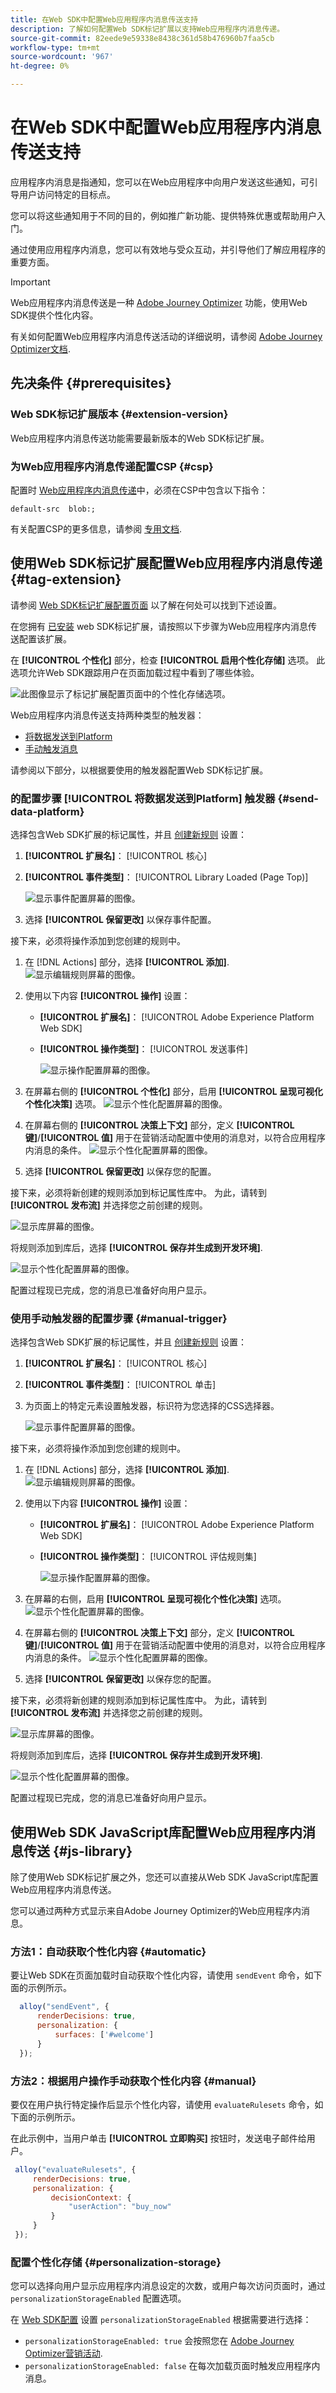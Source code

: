 ```yaml
---
title: 在Web SDK中配置Web应用程序内消息传送支持
description: 了解如何配置Web SDK标记扩展以支持Web应用程序内消息传递。
source-git-commit: 82eede9e59338e8438c361d58b476960b7faa5cb
workflow-type: tm+mt
source-wordcount: '967'
ht-degree: 0%

---
```



# 在Web SDK中配置Web应用程序内消息传送支持


应用程序内消息是指通知，您可以在Web应用程序中向用户发送这些通知，可引导用户访问特定的目标点。

您可以将这些通知用于不同的目的，例如推广新功能、提供特殊优惠或帮助用户入门。

通过使用应用程序内消息，您可以有效地与受众互动，并引导他们了解应用程序的重要方面。

>[!IMPORTANT]
>
>Web应用程序内消息传送是一种 [Adobe Journey Optimizer](https://experienceleague.adobe.com/docs/journey-optimizer/using/ajo-home.html) 功能，使用Web SDK提供个性化内容。
>
>有关如何配置Web应用程序内消息传送活动的详细说明，请参阅 [Adobe Journey Optimizer文档](https://experienceleague.adobe.com/docs/journey-optimizer/using/in-app/create-in-app-web.html).


## 先决条件 {#prerequisites}

### Web SDK标记扩展版本 {#extension-version}

Web应用程序内消息传送功能需要最新版本的Web SDK标记扩展。

### 为Web应用程序内消息传递配置CSP {#csp}

配置时 [Web应用程序内消息传递](../personalization/web-in-app-messaging.md)中，必须在CSP中包含以下指令：

```
default-src  blob:;
```

有关配置CSP的更多信息，请参阅 [专用文档](../fundamentals/configuring-a-csp.md).

## 使用Web SDK标记扩展配置Web应用程序内消息传递 {#tag-extension}

请参阅 [Web SDK标记扩展配置页面](../../tags/extensions/client/web-sdk/web-sdk-extension-configuration.md) 以了解在何处可以找到下述设置。

在您拥有 [已安装](../../tags/extensions/client/web-sdk/web-sdk-extension-configuration.md#install-the-web-sdk-tag-extension) web SDK标记扩展，请按照以下步骤为Web应用程序内消息传送配置该扩展。

在 **[!UICONTROL 个性化]** 部分，检查 **[!UICONTROL 启用个性化存储]** 选项。 此选项允许Web SDK跟踪用户在页面加载过程中看到了哪些体验。

![此图像显示了标记扩展配置页面中的个性化存储选项。](assets/web-in-app-messaging/enable-personalization-storage.png)


Web应用程序内消息传送支持两种类型的触发器：

* [将数据发送到Platform](#send-data-platform)
* [手动触发消息](#manual-trigger)

请参阅以下部分，以根据要使用的触发器配置Web SDK标记扩展。

### 的配置步骤 **[!UICONTROL 将数据发送到Platform]** 触发器 {#send-data-platform}

选择包含Web SDK扩展的标记属性，并且 [创建新规则](../../tags/ui/managing-resources/rules.md##create-a-rule) 设置：

1. **[!UICONTROL 扩展名]**： [!UICONTROL 核心]
2. **[!UICONTROL 事件类型]**： [!UICONTROL Library Loaded (Page Top)]

   ![显示事件配置屏幕的图像。](assets/web-in-app-messaging/rule-configuration.png)

3. 选择 **[!UICONTROL 保留更改]** 以保存事件配置。

接下来，必须将操作添加到您创建的规则中。

1. 在 [!DNL Actions] 部分，选择 **[!UICONTROL 添加]**.
   ![显示编辑规则屏幕的图像。](assets/web-in-app-messaging/add-action.png)

2. 使用以下内容 **[!UICONTROL 操作]** 设置：
   * **[!UICONTROL 扩展名]**： [!UICONTROL Adobe Experience Platform Web SDK]
   * **[!UICONTROL 操作类型]**： [!UICONTROL 发送事件]

     ![显示操作配置屏幕的图像。](assets/web-in-app-messaging/action-configuration.png)

3. 在屏幕右侧的 **[!UICONTROL 个性化]** 部分，启用 **[!UICONTROL 呈现可视化个性化决策]** 选项。
   ![显示个性化配置屏幕的图像。](assets/web-in-app-messaging/render-visual-personalization.png)

4. 在屏幕右侧的 **[!UICONTROL 决策上下文]** 部分，定义 **[!UICONTROL 键]**/**[!UICONTROL 值]** 用于在营销活动配置中使用的消息对，以符合应用程序内消息的条件。
   ![显示个性化配置屏幕的图像。](assets/web-in-app-messaging/decision-context.png)

5. 选择 **[!UICONTROL 保留更改]** 以保存您的配置。


接下来，必须将新创建的规则添加到标记属性库中。 为此，请转到 **[!UICONTROL 发布流]** 并选择您之前创建的规则。

![显示库屏幕的图像。](assets/web-in-app-messaging/add-rule-to-library.png)

将规则添加到库后，选择 **[!UICONTROL 保存并生成到开发环境]**.

![显示个性化配置屏幕的图像。](assets/web-in-app-messaging/publish-flow.png)

配置过程现已完成，您的消息已准备好向用户显示。

### 使用手动触发器的配置步骤 {#manual-trigger}

选择包含Web SDK扩展的标记属性，并且 [创建新规则](../../tags/ui/managing-resources/rules.md##create-a-rule) 设置：

1. **[!UICONTROL 扩展名]**： [!UICONTROL 核心]
2. **[!UICONTROL 事件类型]**： [!UICONTROL 单击]
3. 为页面上的特定元素设置触发器，标识符为您选择的CSS选择器。

   ![显示事件配置屏幕的图像。](assets/web-in-app-messaging/event-configuration-manual.png)


接下来，必须将操作添加到您创建的规则中。

1. 在 [!DNL Actions] 部分，选择 **[!UICONTROL 添加]**.
   ![显示编辑规则屏幕的图像。](assets/web-in-app-messaging/add-action.png)

2. 使用以下内容 **[!UICONTROL 操作]** 设置：
   * **[!UICONTROL 扩展名]**： [!UICONTROL Adobe Experience Platform Web SDK]
   * **[!UICONTROL 操作类型]**： [!UICONTROL 评估规则集]

     ![显示操作配置屏幕的图像。](assets/web-in-app-messaging/manual-trigger-action.png)

3. 在屏幕的右侧，启用 **[!UICONTROL 呈现可视化个性化决策]** 选项。
   ![显示个性化配置屏幕的图像。](assets/web-in-app-messaging/manual-trigger-render.png)


4. 在屏幕右侧的 **[!UICONTROL 决策上下文]** 部分，定义 **[!UICONTROL 键]**/**[!UICONTROL 值]** 用于在营销活动配置中使用的消息对，以符合应用程序内消息的条件。
   ![显示个性化配置屏幕的图像。](assets/web-in-app-messaging/manual-trigger-decision-context.png)

5. 选择 **[!UICONTROL 保留更改]** 以保存您的配置。

接下来，必须将新创建的规则添加到标记属性库中。 为此，请转到 **[!UICONTROL 发布流]** 并选择您之前创建的规则。

![显示库屏幕的图像。](assets/web-in-app-messaging/add-rule-to-library.png)

将规则添加到库后，选择 **[!UICONTROL 保存并生成到开发环境]**.

![显示个性化配置屏幕的图像。](assets/web-in-app-messaging/publish-flow.png)

配置过程现已完成，您的消息已准备好向用户显示。

## 使用Web SDK JavaScript库配置Web应用程序内消息传送 {#js-library}

除了使用Web SDK标记扩展之外，您还可以直接从Web SDK JavaScript库配置Web应用程序内消息传送。



您可以通过两种方式显示来自Adobe Journey Optimizer的Web应用程序内消息。

### 方法1：自动获取个性化内容 {#automatic}

要让Web SDK在页面加载时自动获取个性化内容，请使用 `sendEvent` 命令，如下面的示例所示。

```js
  alloy("sendEvent", {
      renderDecisions: true,
      personalization: {
          surfaces: ['#welcome']
      }
  });
```

### 方法2：根据用户操作手动获取个性化内容 {#manual}

要仅在用户执行特定操作后显示个性化内容，请使用 `evaluateRulesets` 命令，如下面的示例所示。

在此示例中，当用户单击 **[!UICONTROL 立即购买]** 按钮时，发送电子邮件给用户。

```js
 alloy("evaluateRulesets", {
     renderDecisions: true,
     personalization: {
         decisionContext: {
             "userAction": "buy_now"
         }
     }
 });
```

### 配置个性化存储 {#personalization-storage}

您可以选择向用户显示应用程序内消息设定的次数，或用户每次访问页面时，通过 `personalizationStorageEnabled` 配置选项。

在 [Web SDK配置](../fundamentals/configuring-the-sdk.md) 设置 `personalizationStorageEnabled` 根据需要进行选择：

* `personalizationStorageEnabled: true` 会按照您在 [Adobe Journey Optimizer营销活动](https://experienceleague.adobe.com/docs/journey-optimizer/using/in-app/create-in-app-web.html#configure-inapp).
* `personalizationStorageEnabled: false` 在每次加载页面时触发应用程序内消息。